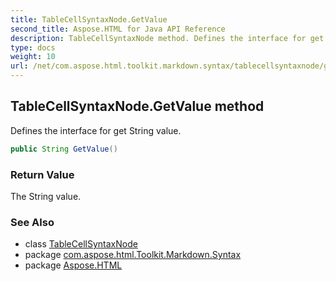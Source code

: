 ```yaml
---
title: TableCellSyntaxNode.GetValue
second_title: Aspose.HTML for Java API Reference
description: TableCellSyntaxNode method. Defines the interface for get String value
type: docs
weight: 10
url: /net/com.aspose.html.toolkit.markdown.syntax/tablecellsyntaxnode/getvalue/
---
```

## TableCellSyntaxNode.GetValue method

Defines the interface for get String value.

```java
public String GetValue()
```

### Return Value

The String value.

### See Also

* class [TableCellSyntaxNode](../)
* package [com.aspose.html.Toolkit.Markdown.Syntax](../../tablecellsyntaxnode/)
* package [Aspose.HTML](../../../)
